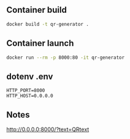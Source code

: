 ## Container build
```bash
docker build -t qr-generator .
```
## Container launch
```bash
docker run --rm -p 8000:80 -it qr-generator
```

## dotenv .env
```
HTTP_PORT=8000
HTTP_HOST=0.0.0.0
```

## Notes
http://0.0.0.0:8000/?text=QRtext
